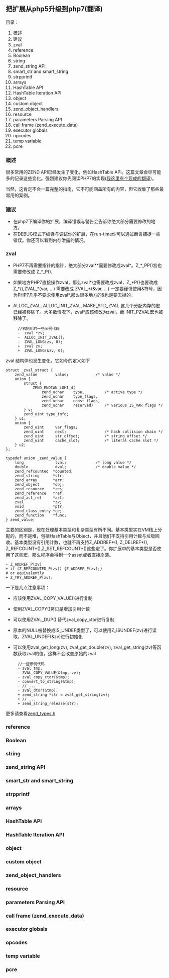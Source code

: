 ## 把扩展从php5升级到php7(翻译) ##

目录：

1. 概述
2. 建议
3. zval
4. reference
5. Boolean
6. string
7. zend_string API
8. smart_str and smart_string
9. strpprintf
10. arrays
11. HashTable API
12. HashTable Iteration API
13. object
14. custom object
15. zend_object_handlers
16. resource
17. parameters Parsing API
18. call frame (zend_execute_data)
19. executor globals
20. opcodes
21. temp variable
22. pcre

###  概述  ###

很多常用的ZEND API已经发生了变化，例如HashTable API。这篇文章会尽可能多的记录这些变化。强烈建议你先阅读PHP7的实现([我这里有个现成的翻译](?s=md/php/php7-vm.md))。

当然，这肯定不会一篇完整的指南，它不可能涵盖所有的内容，但它收集了那些最常用的案例。

###  建议  ###

- 在php7下编译你的扩展，编译错误与警告会告诉你绝大部分需要修改的地方。
- 在DEBUG模式下编译与调试你的扩展，在run-time你可以通过断言捕捉一些错误。你还可以看到内存泄露的情况。

###  zval  ###

- PHP7不再需要指针的指针，绝大部分zval\*\*需要修改成zval\*。Z\_\*\_PP()宏也需要修改成 Z\_\*\_P().
- 如果地方PHP7直接操作zval，那么zval\*也需要改成zval，Z\_\*P()也要改成Z\_\*(),ZVAL\_\*(var, …) 需要改成 ZVAL\_\*(&var, …).一定要谨慎使用&符号，因为PHP7几乎不要求使用zval\*,那么很多地方的&也是要去掉的。
- ALLOC\_ZVAL, ALLOC\_INIT\_ZVAL, MAKE\_STD\_ZVAL 这几个分配内存的宏已经被移除了。大多数情况下，zval\*应该修改为zval，而 INIT_PZVAL宏也被移除了。

		//初始化的一些示例代码
		-  zval *zv;
		-  ALLOC_INIT_ZVAL();
		-  ZVAL_LONG(zv, 0);
		+  zval zv;
		+  ZVAL_LONG(&zv, 0);
	
zval 结构体也发生变化，它如今的定义如下

	struct _zval_struct {
		zend_value        value;			/* value */
		union {
			struct {
				ZEND_ENDIAN_LOHI_4(
					zend_uchar    type,			/* active type */
					zend_uchar    type_flags,
					zend_uchar    const_flags,
					zend_uchar    reserved)	    /* various IS_VAR flags */
			} v;
			zend_uint type_info;
		} u1;
		union {
			zend_uint     var_flags;
			zend_uint     next;                 /* hash collision chain */
			zend_uint     str_offset;           /* string offset */
			zend_uint     cache_slot;           /* literal cache slot */
		} u2;
	};

	typedef union _zend_value {
		long              lval;				/* long value */
		double            dval;				/* double value */
		zend_refcounted  *counted;
		zend_string      *str;
		zend_array       *arr;
		zend_object      *obj;
		zend_resource    *res;
		zend_reference   *ref;
		zend_ast_ref     *ast;
		zval             *zv;
		void             *ptr;
		zend_class_entry *ce;
		zend_function    *func;
	} zend_value;

主要的区别是，现在处理基本类型和复杂类型有所不同。基本类型实在VM栈上分配的，而不是堆，包括HashTable与Object，并且他们不支持引用计数与垃圾回收。基本类型没有引用计数，也就不再支持Z\_ADDREF\*(), Z\_DELREF\*(), Z\_REFCOUNT\*(),Z\_SET\_REFCOUNT\*()这些宏了。你扩展中的基本类型是否使用了这些宏，那么程序会得到一个asset或者直接崩溃。

	- Z_ADDREF_P(zv)
	+ if (Z_REFCOUNTED_P(zv)) {Z_ADDREF_P(zv);}
	# or equivalently
	+ Z_TRY_ADDREF_P(zv);

一下是几点注意事项：

- 应该使用ZVAL\_COPY\_VALUE()进行复制
- 使用ZVAL\_COPY()拷贝是增加引用计数
- 可以使用ZVAL\_DUP() 替代zval\_copy\_ctor进行复制
- 原本的NULL被替换成IS\_UNDEF类型了，可以使用Z\_ISUNDEF(zv)进行读取，ZVAL\_UNDEF(&zv)进行初始化
- 可以使用zval\_get\_long(zv), zval\_get\_double(zv), zval\_get\_string(zv)等函数获取zval的值，这样不会改变原始的zval

		//一些示例代码
		- zval tmp;
		- ZVAL_COPY_VALUE(&tmp, zv);
		- zval_copy_ctor(&tmp);
		- convert_to_string(&tmp);
		- // ...
		- zval_dtor(&tmp);
		+ zend_string *str = zval_get_string(zv);
		+ // ...
		+ zend_string_release(str);

更多请查看[zend\_types.h](https://github.com/php/php-src/blob/master/Zend/zend_types.h)

###  reference  ###
###  Boolean  ###
###  string  ###
###  zend_string API  ###
###  smart_str and smart_string  ###
###  strpprintf  ###
###  arrays  ###
###  HashTable API  ###
###  HashTable Iteration API  ###
###  object  ###
###  custom object  ###
###  zend_object_handlers  ###
###  resource  ###
###  parameters Parsing API  ###
###  call frame (zend_execute_data)  ###
###  executor globals  ###
###  opcodes  ###
###  temp variable  ###
###  pcre  ###